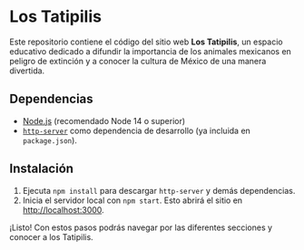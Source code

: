 # Los Tatipilis

Este repositorio contiene el código del sitio web **Los Tatipilis**, un espacio educativo dedicado a difundir la importancia de los animales mexicanos en peligro de extinción y a conocer la cultura de México de una manera divertida.

## Dependencias

- [Node.js](https://nodejs.org/) (recomendado Node 14 o superior)
- [`http-server`](https://www.npmjs.com/package/http-server) como dependencia de desarrollo (ya incluida en `package.json`).

## Instalación

1. Ejecuta `npm install` para descargar `http-server` y demás dependencias.
2. Inicia el servidor local con `npm start`. Esto abrirá el sitio en <http://localhost:3000>.

¡Listo! Con estos pasos podrás navegar por las diferentes secciones y conocer a los Tatipilis.